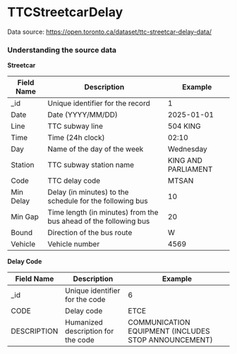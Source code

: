 # TTCStreetcarDelay
Data source: https://open.toronto.ca/dataset/ttc-streetcar-delay-data/

### Understanding the source data

**Streetcar**

|Field Name| Description                                                      |Example|
|---|------------------------------------------------------------------|---|
|_id| Unique identifier for the record                                 |1|
|Date| Date (YYYY/MM/DD)                                                |2025-01-01|
|Line| TTC subway line                                                  |504 KING|
|Time| Time (24h clock)                                                 |02:10|
|Day| Name of the day of the week                                      |Wednesday|
|Station| TTC subway station name                                          |KING AND PARLIAMENT|
|Code| TTC delay code                                                   |MTSAN|
|Min Delay| Delay (in minutes) to the schedule for the following bus         |10|
|Min Gap| Time length (in minutes) from the bus ahead of the following bus |20|
|Bound| Direction of the bus route |W|
|Vehicle| Vehicle number                                                   |4569|

**Delay Code**

| Field Name  | Description                        | Example |
|-------------|------------------------------------|---------|
| _id         | Unique identifier for the code     | 6       |
| CODE        | Delay code                         | ETCE    |
| DESCRIPTION | Humanized description for the code | COMMUNICATION EQUIPMENT (INCLUDES STOP ANNOUNCEMENT)    | 
